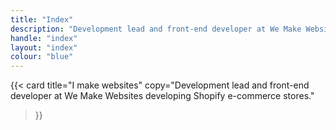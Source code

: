 ```yaml
---
title: "Index"
description: "Development lead and front-end developer at We Make Websites developing Shopify e-commerce stores."
handle: "index"
layout: "index"
colour: "blue"
---
```


{{<
  card
  title="I make websites"
  copy="Development lead and front-end developer at We Make Websites developing Shopify e-commerce stores."
>}}
